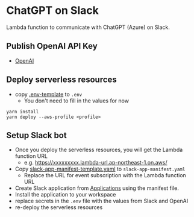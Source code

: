# ChatGPT on Slack

Lambda function to communicate with ChatGPT (Azure) on Slack.

## Publish OpenAI API Key
- [OpenAI](https://platform.openai.com/)

## Deploy serverless resources
- copy [.env-template](./.env-template) to `.env`
  - You don't need to fill in the values for now

```shell
yarn install
yarn deploy --aws-profile <profile>
```

## Setup Slack bot
- Once you deploy the serverless resources, you will get the Lambda function URL
  - e.g. https://xxxxxxxxx.lambda-url.ap-northeast-1.on.aws/
- Copy [slack-app-manifest-template.yaml](./slack-app-manifest-template.yaml) to `slack-app-manifest.yaml`
  - Replace the URL for event subscription with the Lambda function URL
- Create Slack application from [Applications](https://api.slack.com/apps) using the manifest file.
- Install the application to your workspace
- replace secrets in the `.env` file with the values from Slack and OpenAI
- re-deploy the serverless resources